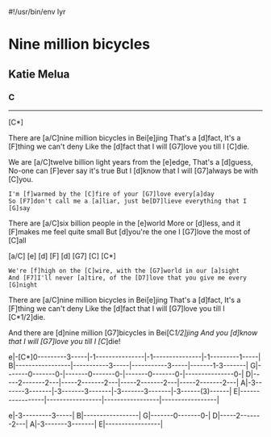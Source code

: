 #!/usr/bin/env lyr
# Nine million bicycles
## Katie Melua
### C

---

[C*]

There are [a/C]nine million bicycles in Bei[e]jing
That's a [d]fact, It's a [F]thing we can't deny
Like the [d]fact that I will [G7]love you till I [C]die.

We are [a/C]twelve billion light years from the [e]edge,
That's a [d]guess, No-one can [F]ever say it's true
But I [d]know that I will [G7]always be with [C]you.


    I'm [f]warmed by the [C]fire of your [G7]love every[a]day
    So [F7]don't call me a [a]liar, just be[D7]lieve everything that I [G]say

There are [a/C]six billion people in the [e]world
More or [d]less, and it [F]makes me feel quite small
But [d]you're the one I [G7]love the most of [C]all

[a/C] [e] [d] [F]
[d] [G7] [C] [C*]

    We're [f]high on the [C]wire, with the [G7]world in our [a]sight
    And [F7]I'll never [a]tire, of the [D7]love that you give me every [G]night

There are [a/C]nine million bicycles in Bei[e]jing
That's a [d]fact, It's a [F]thing we can't deny
Like the [d]fact that I will [G7]love you till I [C*1/2]die.

And there are [d]nine million [G7]bicycles in Bei[C*1/2]jing
And you [d]know that I will [G7]love you till I [C*]die!

e|-[C*]0---------3-----|-1---------------|-1---------------|-1---------1-----|
B|-----------------|-----------3-----|-----------3-----|-------1-3-------|
G|-------0-------0-|-------0-------0-|-------0-------0-|---------------0-|
D|-----2-------2---|-----2-------2---|-----2-------2---|-----2-------2---|
A|-3-------3-------|-3-------3-------|-3-------3-------|-3------(3)------|
E|-----------------|-----------------|-----------------|-----------------|

e|-3---------3-----|
B|-----------------|
G|-------0-------0-|
D|-----2-------2---|
A|-3-------3-------|
E|-----------------|